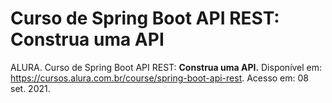 # Curso de Spring Boot API REST: Construa uma API

ALURA. Curso de Spring Boot API REST: <b>Construa uma API.</b>
Disponível em: https://cursos.alura.com.br/course/spring-boot-api-rest. Acesso em: 08 set. 2021.

